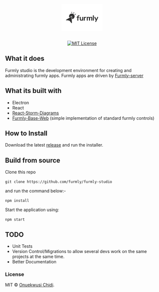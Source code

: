 <p align="center">
  <img src="./logo-grey.png" width="135" align="center">
  <br>
  <br>
</p>

<p align="center">
<a href="http://opensource.org/licenses/MIT"><img alt="MIT License" src="https://img.shields.io/npm/l/express.svg"></a>
</p>


## What it does
Furmly studio is the development environment for creating and administrating furmly apps. Furmly apps are driven by [Furmly-server](https://github.com/furmly/furmly-server)

## What its built with
* Electron
* React
* [React-Storm-Diagrams](https://github.com/projectstorm/react-diagrams)
* [Furmly-Base-Web](https://github.com/furmly/furmly-base-web) (simple implementation of standard furmly controls)
  
## How to Install
Download the latest [release](./releases) and run the installer.

## Build from source
Clone this repo 

```git clone https://github.com/furmly/furmly-studio```

and run the command below:-

```npm install```

Start the application using:

```npm start```

## TODO
* Unit Tests
* Version Control/Migrations to allow several devs work on the same projects at the same time.
* Better Documentation

### License

MIT © [Onuekwusi Chidi](https://chidionuekwusi.com).
